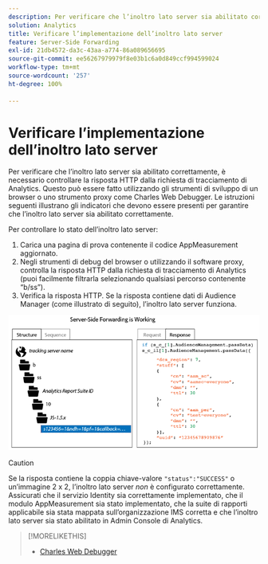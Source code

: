 ```yaml
---
description: Per verificare che l’inoltro lato server sia abilitato correttamente, è necessario controllare la risposta HTTP dalla richiesta di tracciamento di Analytics. Questo può essere fatto utilizzando gli strumenti di sviluppo di un browser o uno strumento proxy come Charles Web Debugger. Le istruzioni seguenti illustrano gli indicatori che devono essere presenti per garantire che l’inoltro lato server sia abilitato correttamente.
solution: Analytics
title: Verificare l’implementazione dell’inoltro lato server
feature: Server-Side Forwarding
exl-id: 21db4572-da3c-43aa-a774-86a089656695
source-git-commit: ee56267979979f8e03b1c6a0d849ccf994599024
workflow-type: tm+mt
source-wordcount: '257'
ht-degree: 100%

---
```


# Verificare l’implementazione dell’inoltro lato server

Per verificare che l’inoltro lato server sia abilitato correttamente, è necessario controllare la risposta HTTP dalla richiesta di tracciamento di Analytics. Questo può essere fatto utilizzando gli strumenti di sviluppo di un browser o uno strumento proxy come Charles Web Debugger. Le istruzioni seguenti illustrano gli indicatori che devono essere presenti per garantire che l’inoltro lato server sia abilitato correttamente.

Per controllare lo stato dell’inoltro lato server:

1. Carica una pagina di prova contenente il codice AppMeasurement aggiornato.
1. Negli strumenti di debug del browser o utilizzando il software proxy, controlla la risposta HTTP dalla richiesta di tracciamento di Analytics (puoi facilmente filtrarla selezionando qualsiasi percorso contenente “b/ss”).
1. Verifica la risposta HTTP. Se la risposta contiene dati di Audience Manager (come illustrato di seguito), l’inoltro lato server funziona.

![](assets/ssf-succeed.png)

>[!CAUTION]
>
>Se la risposta contiene la coppia chiave-valore `"status":"SUCCESS"` o un’immagine 2 x 2, l’inoltro lato server *non* è configurato correttamente. Assicurati che il servizio Identity sia correttamente implementato, che il modulo AppMeasurement sia stato implementato, che la suite di rapporti applicabile sia stata mappata sull’organizzazione IMS corretta e che l’inoltro lato server sia stato abilitato in Admin Console di Analytics.

>[!MORELIKETHIS]
>
>* [Charles Web Debugger](https://www.charlesproxy.com/)

